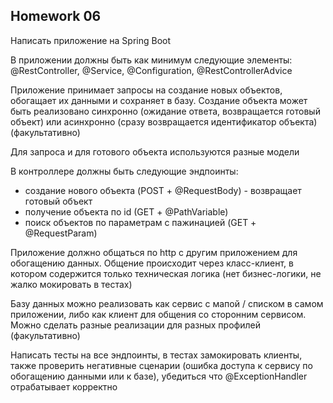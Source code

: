 ## Homework 06

Написать приложение на Spring Boot

В приложении должны быть как минимум следующие элементы: @RestController, @Service, @Configuration,
@RestControllerAdvice

Приложение принимает запросы на создание новых объектов, обогащает их данными и сохраняет в базу. Создание объекта может
быть реализовано синхронно (ожидание ответа, возвращается готовый объект) или асинхронно (сразу возвращается
идентификатор объекта) (факультативно)

Для запроса и для готового объекта используются разные модели

В контроллере должны быть следующие эндпоинты:

- создание нового объекта (POST + @RequestBody) - возвращает готовый объект
- получение объекта по id (GET + @PathVariable)
- поиск объектов по параметрам с пажинацией (GET + @RequestParam)

Приложение должно общаться по http с другим приложением для обогащению данных. Общение происходит через класс-клиент, в
котором содержится только техническая логика (нет бизнес-логики, не жалко мокировать в тестах)

Базу данных можно реализовать как сервис с мапой / списком в самом приложении, либо как клиент для общения со сторонним
сервисом. Можно сделать разные реализации для разных профилей (факультативно)

Написать тесты на все эндпоинты, в тестах замокировать клиенты, также проверить негативные сценарии (ошибка доступа к
сервису по обогащению данными или к базе), убедиться что @ExceptionHandler отрабатывает корректно
